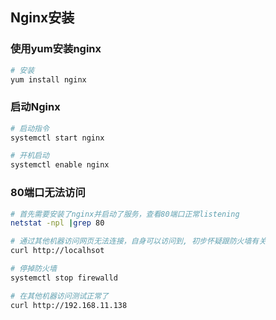 ## Nginx安装 <!-- {docsify-ignore} -->

### 使用yum安装nginx

```bash
# 安装
yum install nginx
```

### 启动Nginx

```bash
# 启动指令
systemctl start nginx

# 开机启动
systemctl enable nginx
```

### 80端口无法访问
```bash
# 首先需要安装了nginx并启动了服务，查看80端口正常listening
netstat -npl |grep 80

# 通过其他机器访问网页无法连接，自身可以访问到, 初步怀疑跟防火墙有关
curl http://localhsot

# 停掉防火墙
systemctl stop firewalld  

# 在其他机器访问测试正常了
curl http://192.168.11.138
```